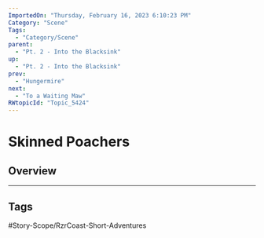 ```yaml
---
ImportedOn: "Thursday, February 16, 2023 6:10:23 PM"
Category: "Scene"
Tags:
  - "Category/Scene"
parent:
  - "Pt. 2 - Into the Blacksink"
up:
  - "Pt. 2 - Into the Blacksink"
prev:
  - "Hungermire"
next:
  - "To a Waiting Maw"
RWtopicId: "Topic_5424"
---
```

# Skinned Poachers
## Overview

---
## Tags
#Story-Scope/RzrCoast-Short-Adventures

